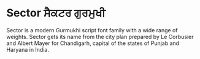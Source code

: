 # Sector ਸੈਕਟਰ ਗੁਰਮੁਖੀ
Sector is a modern Gurmukhi script font family with a wide range of weights. Sector gets its name from the city plan prepared by Le Corbusier and Albert Mayer for Chandigarh, capital of the states of Punjab and Haryana in India.
